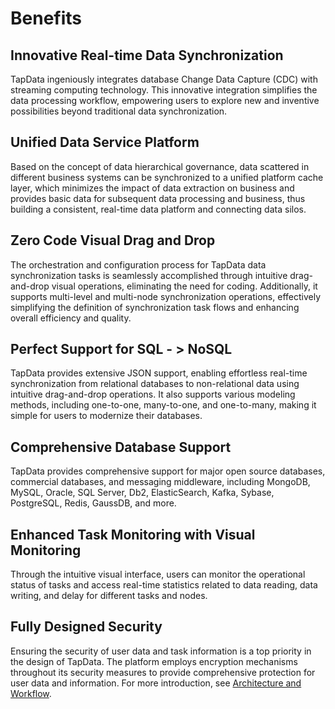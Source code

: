 # Benefits



## Innovative Real-time Data Synchronization

TapData ingeniously integrates database Change Data Capture (CDC) with streaming computing technology. This innovative integration simplifies the data processing workflow, empowering users to explore new and inventive possibilities beyond traditional data synchronization.

## Unified Data Service Platform

Based on the concept of data hierarchical governance, data scattered in different business systems can be synchronized to a unified platform cache layer, which minimizes the impact of data extraction on business and provides basic data for subsequent data processing and business, thus building a consistent, real-time data platform and connecting data silos.

## Zero Code Visual Drag and Drop

The orchestration and configuration process for TapData data synchronization tasks is seamlessly accomplished through intuitive drag-and-drop visual operations, eliminating the need for coding. Additionally, it supports multi-level and multi-node synchronization operations, effectively simplifying the definition of synchronization task flows and enhancing overall efficiency and quality.

## Perfect Support for SQL - > NoSQL

TapData provides extensive JSON support, enabling effortless real-time synchronization from relational databases to non-relational data using intuitive drag-and-drop operations. It also supports various modeling methods, including one-to-one, many-to-one, and one-to-many, making it simple for users to modernize their databases.

## Comprehensive Database Support

TapData provides comprehensive support for major open source databases, commercial databases, and messaging middleware, including MongoDB, MySQL, Oracle, SQL Server, Db2, ElasticSearch, Kafka, Sybase, PostgreSQL, Redis, GaussDB, and more.

## Enhanced Task Monitoring with Visual Monitoring

Through the intuitive visual interface, users can monitor the operational status of tasks and access real-time statistics related to data reading, data writing, and delay for different tasks and nodes.

## Fully Designed Security

Ensuring the security of user data and task information is a top priority in the design of TapData. The platform employs encryption mechanisms throughout its security measures to provide comprehensive protection for user data and information. For more introduction, see [Architecture and Workflow](architecture.md).
